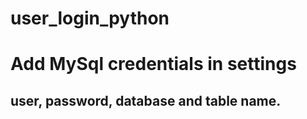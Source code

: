 # user_login_python

# Add MySql credentials in settings
## user, password, database and table name.
